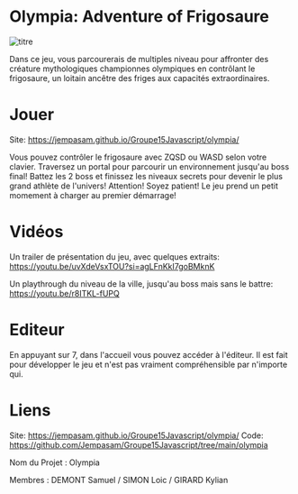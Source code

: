 # Olympia: Adventure of Frigosaure
![titre](https://github.com/gamesonweb/gow-olympic-edition-olympia/assets/65395998/9465db12-244c-4791-8645-e18a14b220ed)

Dans ce jeu, vous parcourerais de multiples niveau pour affronter des créature mythologiques championnes olympiques en contrôlant le frigosaure, un loitain ancêtre des friges aux capacités extraordinaires.

# Jouer
Site: https://jempasam.github.io/Groupe15Javascript/olympia/

Vous pouvez contrôler le frigosaure avec ZQSD ou WASD selon votre clavier. Traversez un portal pour parcourir un environnement jusqu'au boss final! Battez les 2 boss et finissez les niveaux secrets pour devenir le plus grand athlète de l'univers!
Attention! Soyez patient! Le jeu prend un petit momement à charger au premier démarrage!

# Vidéos
Un trailer de présentation du jeu, avec quelques extraits:
https://youtu.be/uvXdeVsxTOU?si=agLFnKkI7goBMknK

Un playthrough du niveau de la ville, jusqu'au boss mais sans le battre:
https://youtu.be/r8ITKL-fUPQ

# Editeur
En appuyant sur 7, dans l'accueil vous pouvez accéder à l'éditeur. Il est fait pour développer le jeu et n'est pas vraiment compréhensible par n'importe qui.




# Liens
Site: https://jempasam.github.io/Groupe15Javascript/olympia/
Code: https://github.com/Jempasam/Groupe15Javascript/tree/main/olympia

Nom du Projet : Olympia

Membres : DEMONT Samuel / SIMON Loic / GIRARD Kylian
